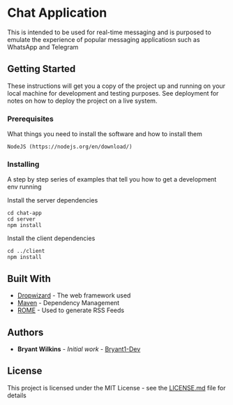 # Chat Application

This is intended to be used for real-time messaging and is purposed to emulate the experience of popular messaging applicatiosn such as WhatsApp and Telegram

## Getting Started

These instructions will get you a copy of the project up and running on your local machine for development and testing purposes. See deployment for notes on how to deploy the project on a live system.

### Prerequisites

What things you need to install the software and how to install them

```
NodeJS (https://nodejs.org/en/download/)
```

### Installing

A step by step series of examples that tell you how to get a development env running

Install the server dependencies
```
cd chat-app
cd server
npm install
```
Install the client dependencies
```
cd ../client
npm install
```


## Built With

* [Dropwizard](http://www.dropwizard.io/1.0.2/docs/) - The web framework used
* [Maven](https://maven.apache.org/) - Dependency Management
* [ROME](https://rometools.github.io/rome/) - Used to generate RSS Feeds


## Authors

* **Bryant Wilkins** - *Initial work* - [Bryant1-Dev](https://github.com/Bryant1-Dev)

## License

This project is licensed under the MIT License - see the [LICENSE.md](LICENSE.md) file for details
